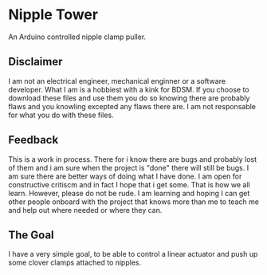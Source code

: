 # **Nipple Tower**
An Arduino controlled nipple clamp puller.

## Disclaimer
I am not an electrical engineer, mechanical enginner or a software developer. What I  am is a hobbiest with a kink for BDSM. If you choose to download these files and use them you do so knowing there are probably flaws and you knowling excepted any flaws there are. I am not responsable for what you do with these files.

## Feedback
This is a work in process. There for i know there are bugs and probably lost of them and i am sure when the project is "done" there will still be bugs. I am sure there are better ways of doing what I have done. I am open for constructive critiscm and in fact I hope that i get some. That is how we all learn. However, please do not be rude. I am learning and hoping I can get other people onboard with the project that knows more than me to teach me and help out where needed or where they can.

## The Goal
I have a very simple goal, to be able to control a linear actuator and push up some clover clamps attached to nipples. 

